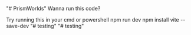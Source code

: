 "# PrismWorlds"
Wanna run this code?

Try running this in your cmd or powershell
npm run dev
npm install vite --save-dev
"# testing" 
"# testing" 
